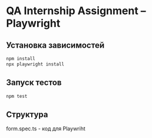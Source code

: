 
# QA Internship Assignment – Playwright

## Установка зависимостей

```bash
npm install
npx playwright install
```

## Запуск тестов

```bash
npm test
```

## Структура
form.spec.ts - код для Playwriht
